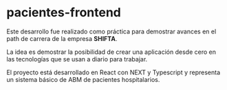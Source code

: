 # pacientes-frontend

Este desarrollo fue realizado como práctica para demostrar avances en el path de carrera de la empresa **SHIFTA**. 

La idea es demostrar la posibilidad de crear una aplicación desde cero en las tecnologías que se usan a diario para trabajar. 

El proyecto está desarrollado en React con NEXT y Typescript y representa un sistema básico de ABM de pacientes hospitalarios.
